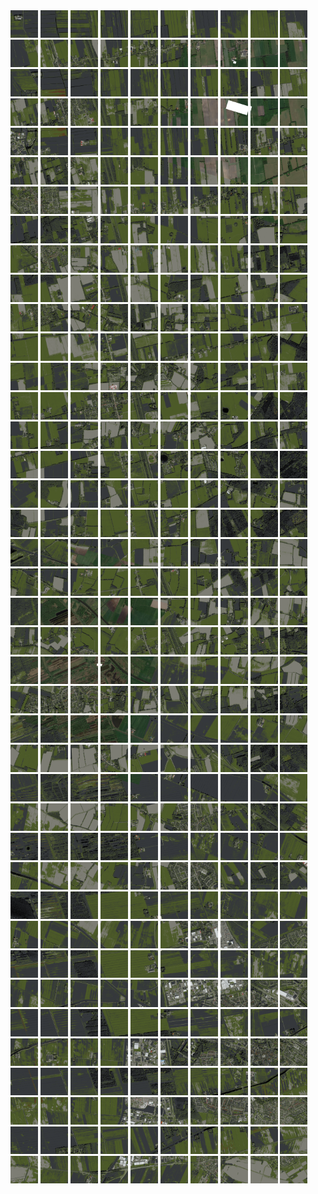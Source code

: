 <html>
<div>
<img src="https://github.com/HakkaTjakka/NL_TILE_MAP/blob/main/18/637/-1059/r.6370.-10590.png" height="44" width="44">
<img src="https://github.com/HakkaTjakka/NL_TILE_MAP/blob/main/18/637/-1059/r.6371.-10590.png" height="44" width="44">
<img src="https://github.com/HakkaTjakka/NL_TILE_MAP/blob/main/18/637/-1059/r.6372.-10590.png" height="44" width="44">
<img src="https://github.com/HakkaTjakka/NL_TILE_MAP/blob/main/18/637/-1059/r.6373.-10590.png" height="44" width="44">
<img src="https://github.com/HakkaTjakka/NL_TILE_MAP/blob/main/18/637/-1059/r.6374.-10590.png" height="44" width="44">
<img src="https://github.com/HakkaTjakka/NL_TILE_MAP/blob/main/18/637/-1059/r.6375.-10590.png" height="44" width="44">
<img src="https://github.com/HakkaTjakka/NL_TILE_MAP/blob/main/18/637/-1059/r.6376.-10590.png" height="44" width="44">
<img src="https://github.com/HakkaTjakka/NL_TILE_MAP/blob/main/18/637/-1059/r.6377.-10590.png" height="44" width="44">
<img src="https://github.com/HakkaTjakka/NL_TILE_MAP/blob/main/18/637/-1059/r.6378.-10590.png" height="44" width="44">
<img src="https://github.com/HakkaTjakka/NL_TILE_MAP/blob/main/18/637/-1059/r.6379.-10590.png" height="44" width="44">
<img src="https://github.com/HakkaTjakka/NL_TILE_MAP/blob/main/18/638/-1059/r.6380.-10590.png" height="44" width="44">
<img src="https://github.com/HakkaTjakka/NL_TILE_MAP/blob/main/18/638/-1059/r.6381.-10590.png" height="44" width="44">
<img src="https://github.com/HakkaTjakka/NL_TILE_MAP/blob/main/18/638/-1059/r.6382.-10590.png" height="44" width="44">
<img src="https://github.com/HakkaTjakka/NL_TILE_MAP/blob/main/18/638/-1059/r.6383.-10590.png" height="44" width="44">
<img src="https://github.com/HakkaTjakka/NL_TILE_MAP/blob/main/18/638/-1059/r.6384.-10590.png" height="44" width="44">
<img src="https://github.com/HakkaTjakka/NL_TILE_MAP/blob/main/18/638/-1059/r.6385.-10590.png" height="44" width="44">
<img src="https://github.com/HakkaTjakka/NL_TILE_MAP/blob/main/18/638/-1059/r.6386.-10590.png" height="44" width="44">
<img src="https://github.com/HakkaTjakka/NL_TILE_MAP/blob/main/18/638/-1059/r.6387.-10590.png" height="44" width="44">
<img src="https://github.com/HakkaTjakka/NL_TILE_MAP/blob/main/18/638/-1059/r.6388.-10590.png" height="44" width="44">
<img src="https://github.com/HakkaTjakka/NL_TILE_MAP/blob/main/18/638/-1059/r.6389.-10590.png" height="44" width="44">
<br>
<img src="https://github.com/HakkaTjakka/NL_TILE_MAP/blob/main/18/637/-1059/r.6370.-10589.png" height="44" width="44">
<img src="https://github.com/HakkaTjakka/NL_TILE_MAP/blob/main/18/637/-1059/r.6371.-10589.png" height="44" width="44">
<img src="https://github.com/HakkaTjakka/NL_TILE_MAP/blob/main/18/637/-1059/r.6372.-10589.png" height="44" width="44">
<img src="https://github.com/HakkaTjakka/NL_TILE_MAP/blob/main/18/637/-1059/r.6373.-10589.png" height="44" width="44">
<img src="https://github.com/HakkaTjakka/NL_TILE_MAP/blob/main/18/637/-1059/r.6374.-10589.png" height="44" width="44">
<img src="https://github.com/HakkaTjakka/NL_TILE_MAP/blob/main/18/637/-1059/r.6375.-10589.png" height="44" width="44">
<img src="https://github.com/HakkaTjakka/NL_TILE_MAP/blob/main/18/637/-1059/r.6376.-10589.png" height="44" width="44">
<img src="https://github.com/HakkaTjakka/NL_TILE_MAP/blob/main/18/637/-1059/r.6377.-10589.png" height="44" width="44">
<img src="https://github.com/HakkaTjakka/NL_TILE_MAP/blob/main/18/637/-1059/r.6378.-10589.png" height="44" width="44">
<img src="https://github.com/HakkaTjakka/NL_TILE_MAP/blob/main/18/637/-1059/r.6379.-10589.png" height="44" width="44">
<img src="https://github.com/HakkaTjakka/NL_TILE_MAP/blob/main/18/638/-1059/r.6380.-10589.png" height="44" width="44">
<img src="https://github.com/HakkaTjakka/NL_TILE_MAP/blob/main/18/638/-1059/r.6381.-10589.png" height="44" width="44">
<img src="https://github.com/HakkaTjakka/NL_TILE_MAP/blob/main/18/638/-1059/r.6382.-10589.png" height="44" width="44">
<img src="https://github.com/HakkaTjakka/NL_TILE_MAP/blob/main/18/638/-1059/r.6383.-10589.png" height="44" width="44">
<img src="https://github.com/HakkaTjakka/NL_TILE_MAP/blob/main/18/638/-1059/r.6384.-10589.png" height="44" width="44">
<img src="https://github.com/HakkaTjakka/NL_TILE_MAP/blob/main/18/638/-1059/r.6385.-10589.png" height="44" width="44">
<img src="https://github.com/HakkaTjakka/NL_TILE_MAP/blob/main/18/638/-1059/r.6386.-10589.png" height="44" width="44">
<img src="https://github.com/HakkaTjakka/NL_TILE_MAP/blob/main/18/638/-1059/r.6387.-10589.png" height="44" width="44">
<img src="https://github.com/HakkaTjakka/NL_TILE_MAP/blob/main/18/638/-1059/r.6388.-10589.png" height="44" width="44">
<img src="https://github.com/HakkaTjakka/NL_TILE_MAP/blob/main/18/638/-1059/r.6389.-10589.png" height="44" width="44">
<br>
<img src="https://github.com/HakkaTjakka/NL_TILE_MAP/blob/main/18/637/-1059/r.6370.-10588.png" height="44" width="44">
<img src="https://github.com/HakkaTjakka/NL_TILE_MAP/blob/main/18/637/-1059/r.6371.-10588.png" height="44" width="44">
<img src="https://github.com/HakkaTjakka/NL_TILE_MAP/blob/main/18/637/-1059/r.6372.-10588.png" height="44" width="44">
<img src="https://github.com/HakkaTjakka/NL_TILE_MAP/blob/main/18/637/-1059/r.6373.-10588.png" height="44" width="44">
<img src="https://github.com/HakkaTjakka/NL_TILE_MAP/blob/main/18/637/-1059/r.6374.-10588.png" height="44" width="44">
<img src="https://github.com/HakkaTjakka/NL_TILE_MAP/blob/main/18/637/-1059/r.6375.-10588.png" height="44" width="44">
<img src="https://github.com/HakkaTjakka/NL_TILE_MAP/blob/main/18/637/-1059/r.6376.-10588.png" height="44" width="44">
<img src="https://github.com/HakkaTjakka/NL_TILE_MAP/blob/main/18/637/-1059/r.6377.-10588.png" height="44" width="44">
<img src="https://github.com/HakkaTjakka/NL_TILE_MAP/blob/main/18/637/-1059/r.6378.-10588.png" height="44" width="44">
<img src="https://github.com/HakkaTjakka/NL_TILE_MAP/blob/main/18/637/-1059/r.6379.-10588.png" height="44" width="44">
<img src="https://github.com/HakkaTjakka/NL_TILE_MAP/blob/main/18/638/-1059/r.6380.-10588.png" height="44" width="44">
<img src="https://github.com/HakkaTjakka/NL_TILE_MAP/blob/main/18/638/-1059/r.6381.-10588.png" height="44" width="44">
<img src="https://github.com/HakkaTjakka/NL_TILE_MAP/blob/main/18/638/-1059/r.6382.-10588.png" height="44" width="44">
<img src="https://github.com/HakkaTjakka/NL_TILE_MAP/blob/main/18/638/-1059/r.6383.-10588.png" height="44" width="44">
<img src="https://github.com/HakkaTjakka/NL_TILE_MAP/blob/main/18/638/-1059/r.6384.-10588.png" height="44" width="44">
<img src="https://github.com/HakkaTjakka/NL_TILE_MAP/blob/main/18/638/-1059/r.6385.-10588.png" height="44" width="44">
<img src="https://github.com/HakkaTjakka/NL_TILE_MAP/blob/main/18/638/-1059/r.6386.-10588.png" height="44" width="44">
<img src="https://github.com/HakkaTjakka/NL_TILE_MAP/blob/main/18/638/-1059/r.6387.-10588.png" height="44" width="44">
<img src="https://github.com/HakkaTjakka/NL_TILE_MAP/blob/main/18/638/-1059/r.6388.-10588.png" height="44" width="44">
<img src="https://github.com/HakkaTjakka/NL_TILE_MAP/blob/main/18/638/-1059/r.6389.-10588.png" height="44" width="44">
<br>
<img src="https://github.com/HakkaTjakka/NL_TILE_MAP/blob/main/18/637/-1059/r.6370.-10587.png" height="44" width="44">
<img src="https://github.com/HakkaTjakka/NL_TILE_MAP/blob/main/18/637/-1059/r.6371.-10587.png" height="44" width="44">
<img src="https://github.com/HakkaTjakka/NL_TILE_MAP/blob/main/18/637/-1059/r.6372.-10587.png" height="44" width="44">
<img src="https://github.com/HakkaTjakka/NL_TILE_MAP/blob/main/18/637/-1059/r.6373.-10587.png" height="44" width="44">
<img src="https://github.com/HakkaTjakka/NL_TILE_MAP/blob/main/18/637/-1059/r.6374.-10587.png" height="44" width="44">
<img src="https://github.com/HakkaTjakka/NL_TILE_MAP/blob/main/18/637/-1059/r.6375.-10587.png" height="44" width="44">
<img src="https://github.com/HakkaTjakka/NL_TILE_MAP/blob/main/18/637/-1059/r.6376.-10587.png" height="44" width="44">
<img src="https://github.com/HakkaTjakka/NL_TILE_MAP/blob/main/18/637/-1059/r.6377.-10587.png" height="44" width="44">
<img src="https://github.com/HakkaTjakka/NL_TILE_MAP/blob/main/18/637/-1059/r.6378.-10587.png" height="44" width="44">
<img src="https://github.com/HakkaTjakka/NL_TILE_MAP/blob/main/18/637/-1059/r.6379.-10587.png" height="44" width="44">
<img src="https://github.com/HakkaTjakka/NL_TILE_MAP/blob/main/18/638/-1059/r.6380.-10587.png" height="44" width="44">
<img src="https://github.com/HakkaTjakka/NL_TILE_MAP/blob/main/18/638/-1059/r.6381.-10587.png" height="44" width="44">
<img src="https://github.com/HakkaTjakka/NL_TILE_MAP/blob/main/18/638/-1059/r.6382.-10587.png" height="44" width="44">
<img src="https://github.com/HakkaTjakka/NL_TILE_MAP/blob/main/18/638/-1059/r.6383.-10587.png" height="44" width="44">
<img src="https://github.com/HakkaTjakka/NL_TILE_MAP/blob/main/18/638/-1059/r.6384.-10587.png" height="44" width="44">
<img src="https://github.com/HakkaTjakka/NL_TILE_MAP/blob/main/18/638/-1059/r.6385.-10587.png" height="44" width="44">
<img src="https://github.com/HakkaTjakka/NL_TILE_MAP/blob/main/18/638/-1059/r.6386.-10587.png" height="44" width="44">
<img src="https://github.com/HakkaTjakka/NL_TILE_MAP/blob/main/18/638/-1059/r.6387.-10587.png" height="44" width="44">
<img src="https://github.com/HakkaTjakka/NL_TILE_MAP/blob/main/18/638/-1059/r.6388.-10587.png" height="44" width="44">
<img src="https://github.com/HakkaTjakka/NL_TILE_MAP/blob/main/18/638/-1059/r.6389.-10587.png" height="44" width="44">
<br>
<img src="https://github.com/HakkaTjakka/NL_TILE_MAP/blob/main/18/637/-1059/r.6370.-10586.png" height="44" width="44">
<img src="https://github.com/HakkaTjakka/NL_TILE_MAP/blob/main/18/637/-1059/r.6371.-10586.png" height="44" width="44">
<img src="https://github.com/HakkaTjakka/NL_TILE_MAP/blob/main/18/637/-1059/r.6372.-10586.png" height="44" width="44">
<img src="https://github.com/HakkaTjakka/NL_TILE_MAP/blob/main/18/637/-1059/r.6373.-10586.png" height="44" width="44">
<img src="https://github.com/HakkaTjakka/NL_TILE_MAP/blob/main/18/637/-1059/r.6374.-10586.png" height="44" width="44">
<img src="https://github.com/HakkaTjakka/NL_TILE_MAP/blob/main/18/637/-1059/r.6375.-10586.png" height="44" width="44">
<img src="https://github.com/HakkaTjakka/NL_TILE_MAP/blob/main/18/637/-1059/r.6376.-10586.png" height="44" width="44">
<img src="https://github.com/HakkaTjakka/NL_TILE_MAP/blob/main/18/637/-1059/r.6377.-10586.png" height="44" width="44">
<img src="https://github.com/HakkaTjakka/NL_TILE_MAP/blob/main/18/637/-1059/r.6378.-10586.png" height="44" width="44">
<img src="https://github.com/HakkaTjakka/NL_TILE_MAP/blob/main/18/637/-1059/r.6379.-10586.png" height="44" width="44">
<img src="https://github.com/HakkaTjakka/NL_TILE_MAP/blob/main/18/638/-1059/r.6380.-10586.png" height="44" width="44">
<img src="https://github.com/HakkaTjakka/NL_TILE_MAP/blob/main/18/638/-1059/r.6381.-10586.png" height="44" width="44">
<img src="https://github.com/HakkaTjakka/NL_TILE_MAP/blob/main/18/638/-1059/r.6382.-10586.png" height="44" width="44">
<img src="https://github.com/HakkaTjakka/NL_TILE_MAP/blob/main/18/638/-1059/r.6383.-10586.png" height="44" width="44">
<img src="https://github.com/HakkaTjakka/NL_TILE_MAP/blob/main/18/638/-1059/r.6384.-10586.png" height="44" width="44">
<img src="https://github.com/HakkaTjakka/NL_TILE_MAP/blob/main/18/638/-1059/r.6385.-10586.png" height="44" width="44">
<img src="https://github.com/HakkaTjakka/NL_TILE_MAP/blob/main/18/638/-1059/r.6386.-10586.png" height="44" width="44">
<img src="https://github.com/HakkaTjakka/NL_TILE_MAP/blob/main/18/638/-1059/r.6387.-10586.png" height="44" width="44">
<img src="https://github.com/HakkaTjakka/NL_TILE_MAP/blob/main/18/638/-1059/r.6388.-10586.png" height="44" width="44">
<img src="https://github.com/HakkaTjakka/NL_TILE_MAP/blob/main/18/638/-1059/r.6389.-10586.png" height="44" width="44">
<br>
<img src="https://github.com/HakkaTjakka/NL_TILE_MAP/blob/main/18/637/-1059/r.6370.-10585.png" height="44" width="44">
<img src="https://github.com/HakkaTjakka/NL_TILE_MAP/blob/main/18/637/-1059/r.6371.-10585.png" height="44" width="44">
<img src="https://github.com/HakkaTjakka/NL_TILE_MAP/blob/main/18/637/-1059/r.6372.-10585.png" height="44" width="44">
<img src="https://github.com/HakkaTjakka/NL_TILE_MAP/blob/main/18/637/-1059/r.6373.-10585.png" height="44" width="44">
<img src="https://github.com/HakkaTjakka/NL_TILE_MAP/blob/main/18/637/-1059/r.6374.-10585.png" height="44" width="44">
<img src="https://github.com/HakkaTjakka/NL_TILE_MAP/blob/main/18/637/-1059/r.6375.-10585.png" height="44" width="44">
<img src="https://github.com/HakkaTjakka/NL_TILE_MAP/blob/main/18/637/-1059/r.6376.-10585.png" height="44" width="44">
<img src="https://github.com/HakkaTjakka/NL_TILE_MAP/blob/main/18/637/-1059/r.6377.-10585.png" height="44" width="44">
<img src="https://github.com/HakkaTjakka/NL_TILE_MAP/blob/main/18/637/-1059/r.6378.-10585.png" height="44" width="44">
<img src="https://github.com/HakkaTjakka/NL_TILE_MAP/blob/main/18/637/-1059/r.6379.-10585.png" height="44" width="44">
<img src="https://github.com/HakkaTjakka/NL_TILE_MAP/blob/main/18/638/-1059/r.6380.-10585.png" height="44" width="44">
<img src="https://github.com/HakkaTjakka/NL_TILE_MAP/blob/main/18/638/-1059/r.6381.-10585.png" height="44" width="44">
<img src="https://github.com/HakkaTjakka/NL_TILE_MAP/blob/main/18/638/-1059/r.6382.-10585.png" height="44" width="44">
<img src="https://github.com/HakkaTjakka/NL_TILE_MAP/blob/main/18/638/-1059/r.6383.-10585.png" height="44" width="44">
<img src="https://github.com/HakkaTjakka/NL_TILE_MAP/blob/main/18/638/-1059/r.6384.-10585.png" height="44" width="44">
<img src="https://github.com/HakkaTjakka/NL_TILE_MAP/blob/main/18/638/-1059/r.6385.-10585.png" height="44" width="44">
<img src="https://github.com/HakkaTjakka/NL_TILE_MAP/blob/main/18/638/-1059/r.6386.-10585.png" height="44" width="44">
<img src="https://github.com/HakkaTjakka/NL_TILE_MAP/blob/main/18/638/-1059/r.6387.-10585.png" height="44" width="44">
<img src="https://github.com/HakkaTjakka/NL_TILE_MAP/blob/main/18/638/-1059/r.6388.-10585.png" height="44" width="44">
<img src="https://github.com/HakkaTjakka/NL_TILE_MAP/blob/main/18/638/-1059/r.6389.-10585.png" height="44" width="44">
<br>
<img src="https://github.com/HakkaTjakka/NL_TILE_MAP/blob/main/18/637/-1059/r.6370.-10584.png" height="44" width="44">
<img src="https://github.com/HakkaTjakka/NL_TILE_MAP/blob/main/18/637/-1059/r.6371.-10584.png" height="44" width="44">
<img src="https://github.com/HakkaTjakka/NL_TILE_MAP/blob/main/18/637/-1059/r.6372.-10584.png" height="44" width="44">
<img src="https://github.com/HakkaTjakka/NL_TILE_MAP/blob/main/18/637/-1059/r.6373.-10584.png" height="44" width="44">
<img src="https://github.com/HakkaTjakka/NL_TILE_MAP/blob/main/18/637/-1059/r.6374.-10584.png" height="44" width="44">
<img src="https://github.com/HakkaTjakka/NL_TILE_MAP/blob/main/18/637/-1059/r.6375.-10584.png" height="44" width="44">
<img src="https://github.com/HakkaTjakka/NL_TILE_MAP/blob/main/18/637/-1059/r.6376.-10584.png" height="44" width="44">
<img src="https://github.com/HakkaTjakka/NL_TILE_MAP/blob/main/18/637/-1059/r.6377.-10584.png" height="44" width="44">
<img src="https://github.com/HakkaTjakka/NL_TILE_MAP/blob/main/18/637/-1059/r.6378.-10584.png" height="44" width="44">
<img src="https://github.com/HakkaTjakka/NL_TILE_MAP/blob/main/18/637/-1059/r.6379.-10584.png" height="44" width="44">
<img src="https://github.com/HakkaTjakka/NL_TILE_MAP/blob/main/18/638/-1059/r.6380.-10584.png" height="44" width="44">
<img src="https://github.com/HakkaTjakka/NL_TILE_MAP/blob/main/18/638/-1059/r.6381.-10584.png" height="44" width="44">
<img src="https://github.com/HakkaTjakka/NL_TILE_MAP/blob/main/18/638/-1059/r.6382.-10584.png" height="44" width="44">
<img src="https://github.com/HakkaTjakka/NL_TILE_MAP/blob/main/18/638/-1059/r.6383.-10584.png" height="44" width="44">
<img src="https://github.com/HakkaTjakka/NL_TILE_MAP/blob/main/18/638/-1059/r.6384.-10584.png" height="44" width="44">
<img src="https://github.com/HakkaTjakka/NL_TILE_MAP/blob/main/18/638/-1059/r.6385.-10584.png" height="44" width="44">
<img src="https://github.com/HakkaTjakka/NL_TILE_MAP/blob/main/18/638/-1059/r.6386.-10584.png" height="44" width="44">
<img src="https://github.com/HakkaTjakka/NL_TILE_MAP/blob/main/18/638/-1059/r.6387.-10584.png" height="44" width="44">
<img src="https://github.com/HakkaTjakka/NL_TILE_MAP/blob/main/18/638/-1059/r.6388.-10584.png" height="44" width="44">
<img src="https://github.com/HakkaTjakka/NL_TILE_MAP/blob/main/18/638/-1059/r.6389.-10584.png" height="44" width="44">
<br>
<img src="https://github.com/HakkaTjakka/NL_TILE_MAP/blob/main/18/637/-1059/r.6370.-10583.png" height="44" width="44">
<img src="https://github.com/HakkaTjakka/NL_TILE_MAP/blob/main/18/637/-1059/r.6371.-10583.png" height="44" width="44">
<img src="https://github.com/HakkaTjakka/NL_TILE_MAP/blob/main/18/637/-1059/r.6372.-10583.png" height="44" width="44">
<img src="https://github.com/HakkaTjakka/NL_TILE_MAP/blob/main/18/637/-1059/r.6373.-10583.png" height="44" width="44">
<img src="https://github.com/HakkaTjakka/NL_TILE_MAP/blob/main/18/637/-1059/r.6374.-10583.png" height="44" width="44">
<img src="https://github.com/HakkaTjakka/NL_TILE_MAP/blob/main/18/637/-1059/r.6375.-10583.png" height="44" width="44">
<img src="https://github.com/HakkaTjakka/NL_TILE_MAP/blob/main/18/637/-1059/r.6376.-10583.png" height="44" width="44">
<img src="https://github.com/HakkaTjakka/NL_TILE_MAP/blob/main/18/637/-1059/r.6377.-10583.png" height="44" width="44">
<img src="https://github.com/HakkaTjakka/NL_TILE_MAP/blob/main/18/637/-1059/r.6378.-10583.png" height="44" width="44">
<img src="https://github.com/HakkaTjakka/NL_TILE_MAP/blob/main/18/637/-1059/r.6379.-10583.png" height="44" width="44">
<img src="https://github.com/HakkaTjakka/NL_TILE_MAP/blob/main/18/638/-1059/r.6380.-10583.png" height="44" width="44">
<img src="https://github.com/HakkaTjakka/NL_TILE_MAP/blob/main/18/638/-1059/r.6381.-10583.png" height="44" width="44">
<img src="https://github.com/HakkaTjakka/NL_TILE_MAP/blob/main/18/638/-1059/r.6382.-10583.png" height="44" width="44">
<img src="https://github.com/HakkaTjakka/NL_TILE_MAP/blob/main/18/638/-1059/r.6383.-10583.png" height="44" width="44">
<img src="https://github.com/HakkaTjakka/NL_TILE_MAP/blob/main/18/638/-1059/r.6384.-10583.png" height="44" width="44">
<img src="https://github.com/HakkaTjakka/NL_TILE_MAP/blob/main/18/638/-1059/r.6385.-10583.png" height="44" width="44">
<img src="https://github.com/HakkaTjakka/NL_TILE_MAP/blob/main/18/638/-1059/r.6386.-10583.png" height="44" width="44">
<img src="https://github.com/HakkaTjakka/NL_TILE_MAP/blob/main/18/638/-1059/r.6387.-10583.png" height="44" width="44">
<img src="https://github.com/HakkaTjakka/NL_TILE_MAP/blob/main/18/638/-1059/r.6388.-10583.png" height="44" width="44">
<img src="https://github.com/HakkaTjakka/NL_TILE_MAP/blob/main/18/638/-1059/r.6389.-10583.png" height="44" width="44">
<br>
<img src="https://github.com/HakkaTjakka/NL_TILE_MAP/blob/main/18/637/-1059/r.6370.-10582.png" height="44" width="44">
<img src="https://github.com/HakkaTjakka/NL_TILE_MAP/blob/main/18/637/-1059/r.6371.-10582.png" height="44" width="44">
<img src="https://github.com/HakkaTjakka/NL_TILE_MAP/blob/main/18/637/-1059/r.6372.-10582.png" height="44" width="44">
<img src="https://github.com/HakkaTjakka/NL_TILE_MAP/blob/main/18/637/-1059/r.6373.-10582.png" height="44" width="44">
<img src="https://github.com/HakkaTjakka/NL_TILE_MAP/blob/main/18/637/-1059/r.6374.-10582.png" height="44" width="44">
<img src="https://github.com/HakkaTjakka/NL_TILE_MAP/blob/main/18/637/-1059/r.6375.-10582.png" height="44" width="44">
<img src="https://github.com/HakkaTjakka/NL_TILE_MAP/blob/main/18/637/-1059/r.6376.-10582.png" height="44" width="44">
<img src="https://github.com/HakkaTjakka/NL_TILE_MAP/blob/main/18/637/-1059/r.6377.-10582.png" height="44" width="44">
<img src="https://github.com/HakkaTjakka/NL_TILE_MAP/blob/main/18/637/-1059/r.6378.-10582.png" height="44" width="44">
<img src="https://github.com/HakkaTjakka/NL_TILE_MAP/blob/main/18/637/-1059/r.6379.-10582.png" height="44" width="44">
<img src="https://github.com/HakkaTjakka/NL_TILE_MAP/blob/main/18/638/-1059/r.6380.-10582.png" height="44" width="44">
<img src="https://github.com/HakkaTjakka/NL_TILE_MAP/blob/main/18/638/-1059/r.6381.-10582.png" height="44" width="44">
<img src="https://github.com/HakkaTjakka/NL_TILE_MAP/blob/main/18/638/-1059/r.6382.-10582.png" height="44" width="44">
<img src="https://github.com/HakkaTjakka/NL_TILE_MAP/blob/main/18/638/-1059/r.6383.-10582.png" height="44" width="44">
<img src="https://github.com/HakkaTjakka/NL_TILE_MAP/blob/main/18/638/-1059/r.6384.-10582.png" height="44" width="44">
<img src="https://github.com/HakkaTjakka/NL_TILE_MAP/blob/main/18/638/-1059/r.6385.-10582.png" height="44" width="44">
<img src="https://github.com/HakkaTjakka/NL_TILE_MAP/blob/main/18/638/-1059/r.6386.-10582.png" height="44" width="44">
<img src="https://github.com/HakkaTjakka/NL_TILE_MAP/blob/main/18/638/-1059/r.6387.-10582.png" height="44" width="44">
<img src="https://github.com/HakkaTjakka/NL_TILE_MAP/blob/main/18/638/-1059/r.6388.-10582.png" height="44" width="44">
<img src="https://github.com/HakkaTjakka/NL_TILE_MAP/blob/main/18/638/-1059/r.6389.-10582.png" height="44" width="44">
<br>
<img src="https://github.com/HakkaTjakka/NL_TILE_MAP/blob/main/18/637/-1059/r.6370.-10581.png" height="44" width="44">
<img src="https://github.com/HakkaTjakka/NL_TILE_MAP/blob/main/18/637/-1059/r.6371.-10581.png" height="44" width="44">
<img src="https://github.com/HakkaTjakka/NL_TILE_MAP/blob/main/18/637/-1059/r.6372.-10581.png" height="44" width="44">
<img src="https://github.com/HakkaTjakka/NL_TILE_MAP/blob/main/18/637/-1059/r.6373.-10581.png" height="44" width="44">
<img src="https://github.com/HakkaTjakka/NL_TILE_MAP/blob/main/18/637/-1059/r.6374.-10581.png" height="44" width="44">
<img src="https://github.com/HakkaTjakka/NL_TILE_MAP/blob/main/18/637/-1059/r.6375.-10581.png" height="44" width="44">
<img src="https://github.com/HakkaTjakka/NL_TILE_MAP/blob/main/18/637/-1059/r.6376.-10581.png" height="44" width="44">
<img src="https://github.com/HakkaTjakka/NL_TILE_MAP/blob/main/18/637/-1059/r.6377.-10581.png" height="44" width="44">
<img src="https://github.com/HakkaTjakka/NL_TILE_MAP/blob/main/18/637/-1059/r.6378.-10581.png" height="44" width="44">
<img src="https://github.com/HakkaTjakka/NL_TILE_MAP/blob/main/18/637/-1059/r.6379.-10581.png" height="44" width="44">
<img src="https://github.com/HakkaTjakka/NL_TILE_MAP/blob/main/18/638/-1059/r.6380.-10581.png" height="44" width="44">
<img src="https://github.com/HakkaTjakka/NL_TILE_MAP/blob/main/18/638/-1059/r.6381.-10581.png" height="44" width="44">
<img src="https://github.com/HakkaTjakka/NL_TILE_MAP/blob/main/18/638/-1059/r.6382.-10581.png" height="44" width="44">
<img src="https://github.com/HakkaTjakka/NL_TILE_MAP/blob/main/18/638/-1059/r.6383.-10581.png" height="44" width="44">
<img src="https://github.com/HakkaTjakka/NL_TILE_MAP/blob/main/18/638/-1059/r.6384.-10581.png" height="44" width="44">
<img src="https://github.com/HakkaTjakka/NL_TILE_MAP/blob/main/18/638/-1059/r.6385.-10581.png" height="44" width="44">
<img src="https://github.com/HakkaTjakka/NL_TILE_MAP/blob/main/18/638/-1059/r.6386.-10581.png" height="44" width="44">
<img src="https://github.com/HakkaTjakka/NL_TILE_MAP/blob/main/18/638/-1059/r.6387.-10581.png" height="44" width="44">
<img src="https://github.com/HakkaTjakka/NL_TILE_MAP/blob/main/18/638/-1059/r.6388.-10581.png" height="44" width="44">
<img src="https://github.com/HakkaTjakka/NL_TILE_MAP/blob/main/18/638/-1059/r.6389.-10581.png" height="44" width="44">
<br>
<img src="https://github.com/HakkaTjakka/NL_TILE_MAP/blob/main/18/637/-1058/r.6370.-10580.png" height="44" width="44">
<img src="https://github.com/HakkaTjakka/NL_TILE_MAP/blob/main/18/637/-1058/r.6371.-10580.png" height="44" width="44">
<img src="https://github.com/HakkaTjakka/NL_TILE_MAP/blob/main/18/637/-1058/r.6372.-10580.png" height="44" width="44">
<img src="https://github.com/HakkaTjakka/NL_TILE_MAP/blob/main/18/637/-1058/r.6373.-10580.png" height="44" width="44">
<img src="https://github.com/HakkaTjakka/NL_TILE_MAP/blob/main/18/637/-1058/r.6374.-10580.png" height="44" width="44">
<img src="https://github.com/HakkaTjakka/NL_TILE_MAP/blob/main/18/637/-1058/r.6375.-10580.png" height="44" width="44">
<img src="https://github.com/HakkaTjakka/NL_TILE_MAP/blob/main/18/637/-1058/r.6376.-10580.png" height="44" width="44">
<img src="https://github.com/HakkaTjakka/NL_TILE_MAP/blob/main/18/637/-1058/r.6377.-10580.png" height="44" width="44">
<img src="https://github.com/HakkaTjakka/NL_TILE_MAP/blob/main/18/637/-1058/r.6378.-10580.png" height="44" width="44">
<img src="https://github.com/HakkaTjakka/NL_TILE_MAP/blob/main/18/637/-1058/r.6379.-10580.png" height="44" width="44">
<img src="https://github.com/HakkaTjakka/NL_TILE_MAP/blob/main/18/638/-1058/r.6380.-10580.png" height="44" width="44">
<img src="https://github.com/HakkaTjakka/NL_TILE_MAP/blob/main/18/638/-1058/r.6381.-10580.png" height="44" width="44">
<img src="https://github.com/HakkaTjakka/NL_TILE_MAP/blob/main/18/638/-1058/r.6382.-10580.png" height="44" width="44">
<img src="https://github.com/HakkaTjakka/NL_TILE_MAP/blob/main/18/638/-1058/r.6383.-10580.png" height="44" width="44">
<img src="https://github.com/HakkaTjakka/NL_TILE_MAP/blob/main/18/638/-1058/r.6384.-10580.png" height="44" width="44">
<img src="https://github.com/HakkaTjakka/NL_TILE_MAP/blob/main/18/638/-1058/r.6385.-10580.png" height="44" width="44">
<img src="https://github.com/HakkaTjakka/NL_TILE_MAP/blob/main/18/638/-1058/r.6386.-10580.png" height="44" width="44">
<img src="https://github.com/HakkaTjakka/NL_TILE_MAP/blob/main/18/638/-1058/r.6387.-10580.png" height="44" width="44">
<img src="https://github.com/HakkaTjakka/NL_TILE_MAP/blob/main/18/638/-1058/r.6388.-10580.png" height="44" width="44">
<img src="https://github.com/HakkaTjakka/NL_TILE_MAP/blob/main/18/638/-1058/r.6389.-10580.png" height="44" width="44">
<br>
<img src="https://github.com/HakkaTjakka/NL_TILE_MAP/blob/main/18/637/-1058/r.6370.-10579.png" height="44" width="44">
<img src="https://github.com/HakkaTjakka/NL_TILE_MAP/blob/main/18/637/-1058/r.6371.-10579.png" height="44" width="44">
<img src="https://github.com/HakkaTjakka/NL_TILE_MAP/blob/main/18/637/-1058/r.6372.-10579.png" height="44" width="44">
<img src="https://github.com/HakkaTjakka/NL_TILE_MAP/blob/main/18/637/-1058/r.6373.-10579.png" height="44" width="44">
<img src="https://github.com/HakkaTjakka/NL_TILE_MAP/blob/main/18/637/-1058/r.6374.-10579.png" height="44" width="44">
<img src="https://github.com/HakkaTjakka/NL_TILE_MAP/blob/main/18/637/-1058/r.6375.-10579.png" height="44" width="44">
<img src="https://github.com/HakkaTjakka/NL_TILE_MAP/blob/main/18/637/-1058/r.6376.-10579.png" height="44" width="44">
<img src="https://github.com/HakkaTjakka/NL_TILE_MAP/blob/main/18/637/-1058/r.6377.-10579.png" height="44" width="44">
<img src="https://github.com/HakkaTjakka/NL_TILE_MAP/blob/main/18/637/-1058/r.6378.-10579.png" height="44" width="44">
<img src="https://github.com/HakkaTjakka/NL_TILE_MAP/blob/main/18/637/-1058/r.6379.-10579.png" height="44" width="44">
<img src="https://github.com/HakkaTjakka/NL_TILE_MAP/blob/main/18/638/-1058/r.6380.-10579.png" height="44" width="44">
<img src="https://github.com/HakkaTjakka/NL_TILE_MAP/blob/main/18/638/-1058/r.6381.-10579.png" height="44" width="44">
<img src="https://github.com/HakkaTjakka/NL_TILE_MAP/blob/main/18/638/-1058/r.6382.-10579.png" height="44" width="44">
<img src="https://github.com/HakkaTjakka/NL_TILE_MAP/blob/main/18/638/-1058/r.6383.-10579.png" height="44" width="44">
<img src="https://github.com/HakkaTjakka/NL_TILE_MAP/blob/main/18/638/-1058/r.6384.-10579.png" height="44" width="44">
<img src="https://github.com/HakkaTjakka/NL_TILE_MAP/blob/main/18/638/-1058/r.6385.-10579.png" height="44" width="44">
<img src="https://github.com/HakkaTjakka/NL_TILE_MAP/blob/main/18/638/-1058/r.6386.-10579.png" height="44" width="44">
<img src="https://github.com/HakkaTjakka/NL_TILE_MAP/blob/main/18/638/-1058/r.6387.-10579.png" height="44" width="44">
<img src="https://github.com/HakkaTjakka/NL_TILE_MAP/blob/main/18/638/-1058/r.6388.-10579.png" height="44" width="44">
<img src="https://github.com/HakkaTjakka/NL_TILE_MAP/blob/main/18/638/-1058/r.6389.-10579.png" height="44" width="44">
<br>
<img src="https://github.com/HakkaTjakka/NL_TILE_MAP/blob/main/18/637/-1058/r.6370.-10578.png" height="44" width="44">
<img src="https://github.com/HakkaTjakka/NL_TILE_MAP/blob/main/18/637/-1058/r.6371.-10578.png" height="44" width="44">
<img src="https://github.com/HakkaTjakka/NL_TILE_MAP/blob/main/18/637/-1058/r.6372.-10578.png" height="44" width="44">
<img src="https://github.com/HakkaTjakka/NL_TILE_MAP/blob/main/18/637/-1058/r.6373.-10578.png" height="44" width="44">
<img src="https://github.com/HakkaTjakka/NL_TILE_MAP/blob/main/18/637/-1058/r.6374.-10578.png" height="44" width="44">
<img src="https://github.com/HakkaTjakka/NL_TILE_MAP/blob/main/18/637/-1058/r.6375.-10578.png" height="44" width="44">
<img src="https://github.com/HakkaTjakka/NL_TILE_MAP/blob/main/18/637/-1058/r.6376.-10578.png" height="44" width="44">
<img src="https://github.com/HakkaTjakka/NL_TILE_MAP/blob/main/18/637/-1058/r.6377.-10578.png" height="44" width="44">
<img src="https://github.com/HakkaTjakka/NL_TILE_MAP/blob/main/18/637/-1058/r.6378.-10578.png" height="44" width="44">
<img src="https://github.com/HakkaTjakka/NL_TILE_MAP/blob/main/18/637/-1058/r.6379.-10578.png" height="44" width="44">
<img src="https://github.com/HakkaTjakka/NL_TILE_MAP/blob/main/18/638/-1058/r.6380.-10578.png" height="44" width="44">
<img src="https://github.com/HakkaTjakka/NL_TILE_MAP/blob/main/18/638/-1058/r.6381.-10578.png" height="44" width="44">
<img src="https://github.com/HakkaTjakka/NL_TILE_MAP/blob/main/18/638/-1058/r.6382.-10578.png" height="44" width="44">
<img src="https://github.com/HakkaTjakka/NL_TILE_MAP/blob/main/18/638/-1058/r.6383.-10578.png" height="44" width="44">
<img src="https://github.com/HakkaTjakka/NL_TILE_MAP/blob/main/18/638/-1058/r.6384.-10578.png" height="44" width="44">
<img src="https://github.com/HakkaTjakka/NL_TILE_MAP/blob/main/18/638/-1058/r.6385.-10578.png" height="44" width="44">
<img src="https://github.com/HakkaTjakka/NL_TILE_MAP/blob/main/18/638/-1058/r.6386.-10578.png" height="44" width="44">
<img src="https://github.com/HakkaTjakka/NL_TILE_MAP/blob/main/18/638/-1058/r.6387.-10578.png" height="44" width="44">
<img src="https://github.com/HakkaTjakka/NL_TILE_MAP/blob/main/18/638/-1058/r.6388.-10578.png" height="44" width="44">
<img src="https://github.com/HakkaTjakka/NL_TILE_MAP/blob/main/18/638/-1058/r.6389.-10578.png" height="44" width="44">
<br>
<img src="https://github.com/HakkaTjakka/NL_TILE_MAP/blob/main/18/637/-1058/r.6370.-10577.png" height="44" width="44">
<img src="https://github.com/HakkaTjakka/NL_TILE_MAP/blob/main/18/637/-1058/r.6371.-10577.png" height="44" width="44">
<img src="https://github.com/HakkaTjakka/NL_TILE_MAP/blob/main/18/637/-1058/r.6372.-10577.png" height="44" width="44">
<img src="https://github.com/HakkaTjakka/NL_TILE_MAP/blob/main/18/637/-1058/r.6373.-10577.png" height="44" width="44">
<img src="https://github.com/HakkaTjakka/NL_TILE_MAP/blob/main/18/637/-1058/r.6374.-10577.png" height="44" width="44">
<img src="https://github.com/HakkaTjakka/NL_TILE_MAP/blob/main/18/637/-1058/r.6375.-10577.png" height="44" width="44">
<img src="https://github.com/HakkaTjakka/NL_TILE_MAP/blob/main/18/637/-1058/r.6376.-10577.png" height="44" width="44">
<img src="https://github.com/HakkaTjakka/NL_TILE_MAP/blob/main/18/637/-1058/r.6377.-10577.png" height="44" width="44">
<img src="https://github.com/HakkaTjakka/NL_TILE_MAP/blob/main/18/637/-1058/r.6378.-10577.png" height="44" width="44">
<img src="https://github.com/HakkaTjakka/NL_TILE_MAP/blob/main/18/637/-1058/r.6379.-10577.png" height="44" width="44">
<img src="https://github.com/HakkaTjakka/NL_TILE_MAP/blob/main/18/638/-1058/r.6380.-10577.png" height="44" width="44">
<img src="https://github.com/HakkaTjakka/NL_TILE_MAP/blob/main/18/638/-1058/r.6381.-10577.png" height="44" width="44">
<img src="https://github.com/HakkaTjakka/NL_TILE_MAP/blob/main/18/638/-1058/r.6382.-10577.png" height="44" width="44">
<img src="https://github.com/HakkaTjakka/NL_TILE_MAP/blob/main/18/638/-1058/r.6383.-10577.png" height="44" width="44">
<img src="https://github.com/HakkaTjakka/NL_TILE_MAP/blob/main/18/638/-1058/r.6384.-10577.png" height="44" width="44">
<img src="https://github.com/HakkaTjakka/NL_TILE_MAP/blob/main/18/638/-1058/r.6385.-10577.png" height="44" width="44">
<img src="https://github.com/HakkaTjakka/NL_TILE_MAP/blob/main/18/638/-1058/r.6386.-10577.png" height="44" width="44">
<img src="https://github.com/HakkaTjakka/NL_TILE_MAP/blob/main/18/638/-1058/r.6387.-10577.png" height="44" width="44">
<img src="https://github.com/HakkaTjakka/NL_TILE_MAP/blob/main/18/638/-1058/r.6388.-10577.png" height="44" width="44">
<img src="https://github.com/HakkaTjakka/NL_TILE_MAP/blob/main/18/638/-1058/r.6389.-10577.png" height="44" width="44">
<br>
<img src="https://github.com/HakkaTjakka/NL_TILE_MAP/blob/main/18/637/-1058/r.6370.-10576.png" height="44" width="44">
<img src="https://github.com/HakkaTjakka/NL_TILE_MAP/blob/main/18/637/-1058/r.6371.-10576.png" height="44" width="44">
<img src="https://github.com/HakkaTjakka/NL_TILE_MAP/blob/main/18/637/-1058/r.6372.-10576.png" height="44" width="44">
<img src="https://github.com/HakkaTjakka/NL_TILE_MAP/blob/main/18/637/-1058/r.6373.-10576.png" height="44" width="44">
<img src="https://github.com/HakkaTjakka/NL_TILE_MAP/blob/main/18/637/-1058/r.6374.-10576.png" height="44" width="44">
<img src="https://github.com/HakkaTjakka/NL_TILE_MAP/blob/main/18/637/-1058/r.6375.-10576.png" height="44" width="44">
<img src="https://github.com/HakkaTjakka/NL_TILE_MAP/blob/main/18/637/-1058/r.6376.-10576.png" height="44" width="44">
<img src="https://github.com/HakkaTjakka/NL_TILE_MAP/blob/main/18/637/-1058/r.6377.-10576.png" height="44" width="44">
<img src="https://github.com/HakkaTjakka/NL_TILE_MAP/blob/main/18/637/-1058/r.6378.-10576.png" height="44" width="44">
<img src="https://github.com/HakkaTjakka/NL_TILE_MAP/blob/main/18/637/-1058/r.6379.-10576.png" height="44" width="44">
<img src="https://github.com/HakkaTjakka/NL_TILE_MAP/blob/main/18/638/-1058/r.6380.-10576.png" height="44" width="44">
<img src="https://github.com/HakkaTjakka/NL_TILE_MAP/blob/main/18/638/-1058/r.6381.-10576.png" height="44" width="44">
<img src="https://github.com/HakkaTjakka/NL_TILE_MAP/blob/main/18/638/-1058/r.6382.-10576.png" height="44" width="44">
<img src="https://github.com/HakkaTjakka/NL_TILE_MAP/blob/main/18/638/-1058/r.6383.-10576.png" height="44" width="44">
<img src="https://github.com/HakkaTjakka/NL_TILE_MAP/blob/main/18/638/-1058/r.6384.-10576.png" height="44" width="44">
<img src="https://github.com/HakkaTjakka/NL_TILE_MAP/blob/main/18/638/-1058/r.6385.-10576.png" height="44" width="44">
<img src="https://github.com/HakkaTjakka/NL_TILE_MAP/blob/main/18/638/-1058/r.6386.-10576.png" height="44" width="44">
<img src="https://github.com/HakkaTjakka/NL_TILE_MAP/blob/main/18/638/-1058/r.6387.-10576.png" height="44" width="44">
<img src="https://github.com/HakkaTjakka/NL_TILE_MAP/blob/main/18/638/-1058/r.6388.-10576.png" height="44" width="44">
<img src="https://github.com/HakkaTjakka/NL_TILE_MAP/blob/main/18/638/-1058/r.6389.-10576.png" height="44" width="44">
<br>
<img src="https://github.com/HakkaTjakka/NL_TILE_MAP/blob/main/18/637/-1058/r.6370.-10575.png" height="44" width="44">
<img src="https://github.com/HakkaTjakka/NL_TILE_MAP/blob/main/18/637/-1058/r.6371.-10575.png" height="44" width="44">
<img src="https://github.com/HakkaTjakka/NL_TILE_MAP/blob/main/18/637/-1058/r.6372.-10575.png" height="44" width="44">
<img src="https://github.com/HakkaTjakka/NL_TILE_MAP/blob/main/18/637/-1058/r.6373.-10575.png" height="44" width="44">
<img src="https://github.com/HakkaTjakka/NL_TILE_MAP/blob/main/18/637/-1058/r.6374.-10575.png" height="44" width="44">
<img src="https://github.com/HakkaTjakka/NL_TILE_MAP/blob/main/18/637/-1058/r.6375.-10575.png" height="44" width="44">
<img src="https://github.com/HakkaTjakka/NL_TILE_MAP/blob/main/18/637/-1058/r.6376.-10575.png" height="44" width="44">
<img src="https://github.com/HakkaTjakka/NL_TILE_MAP/blob/main/18/637/-1058/r.6377.-10575.png" height="44" width="44">
<img src="https://github.com/HakkaTjakka/NL_TILE_MAP/blob/main/18/637/-1058/r.6378.-10575.png" height="44" width="44">
<img src="https://github.com/HakkaTjakka/NL_TILE_MAP/blob/main/18/637/-1058/r.6379.-10575.png" height="44" width="44">
<img src="https://github.com/HakkaTjakka/NL_TILE_MAP/blob/main/18/638/-1058/r.6380.-10575.png" height="44" width="44">
<img src="https://github.com/HakkaTjakka/NL_TILE_MAP/blob/main/18/638/-1058/r.6381.-10575.png" height="44" width="44">
<img src="https://github.com/HakkaTjakka/NL_TILE_MAP/blob/main/18/638/-1058/r.6382.-10575.png" height="44" width="44">
<img src="https://github.com/HakkaTjakka/NL_TILE_MAP/blob/main/18/638/-1058/r.6383.-10575.png" height="44" width="44">
<img src="https://github.com/HakkaTjakka/NL_TILE_MAP/blob/main/18/638/-1058/r.6384.-10575.png" height="44" width="44">
<img src="https://github.com/HakkaTjakka/NL_TILE_MAP/blob/main/18/638/-1058/r.6385.-10575.png" height="44" width="44">
<img src="https://github.com/HakkaTjakka/NL_TILE_MAP/blob/main/18/638/-1058/r.6386.-10575.png" height="44" width="44">
<img src="https://github.com/HakkaTjakka/NL_TILE_MAP/blob/main/18/638/-1058/r.6387.-10575.png" height="44" width="44">
<img src="https://github.com/HakkaTjakka/NL_TILE_MAP/blob/main/18/638/-1058/r.6388.-10575.png" height="44" width="44">
<img src="https://github.com/HakkaTjakka/NL_TILE_MAP/blob/main/18/638/-1058/r.6389.-10575.png" height="44" width="44">
<br>
<img src="https://github.com/HakkaTjakka/NL_TILE_MAP/blob/main/18/637/-1058/r.6370.-10574.png" height="44" width="44">
<img src="https://github.com/HakkaTjakka/NL_TILE_MAP/blob/main/18/637/-1058/r.6371.-10574.png" height="44" width="44">
<img src="https://github.com/HakkaTjakka/NL_TILE_MAP/blob/main/18/637/-1058/r.6372.-10574.png" height="44" width="44">
<img src="https://github.com/HakkaTjakka/NL_TILE_MAP/blob/main/18/637/-1058/r.6373.-10574.png" height="44" width="44">
<img src="https://github.com/HakkaTjakka/NL_TILE_MAP/blob/main/18/637/-1058/r.6374.-10574.png" height="44" width="44">
<img src="https://github.com/HakkaTjakka/NL_TILE_MAP/blob/main/18/637/-1058/r.6375.-10574.png" height="44" width="44">
<img src="https://github.com/HakkaTjakka/NL_TILE_MAP/blob/main/18/637/-1058/r.6376.-10574.png" height="44" width="44">
<img src="https://github.com/HakkaTjakka/NL_TILE_MAP/blob/main/18/637/-1058/r.6377.-10574.png" height="44" width="44">
<img src="https://github.com/HakkaTjakka/NL_TILE_MAP/blob/main/18/637/-1058/r.6378.-10574.png" height="44" width="44">
<img src="https://github.com/HakkaTjakka/NL_TILE_MAP/blob/main/18/637/-1058/r.6379.-10574.png" height="44" width="44">
<img src="https://github.com/HakkaTjakka/NL_TILE_MAP/blob/main/18/638/-1058/r.6380.-10574.png" height="44" width="44">
<img src="https://github.com/HakkaTjakka/NL_TILE_MAP/blob/main/18/638/-1058/r.6381.-10574.png" height="44" width="44">
<img src="https://github.com/HakkaTjakka/NL_TILE_MAP/blob/main/18/638/-1058/r.6382.-10574.png" height="44" width="44">
<img src="https://github.com/HakkaTjakka/NL_TILE_MAP/blob/main/18/638/-1058/r.6383.-10574.png" height="44" width="44">
<img src="https://github.com/HakkaTjakka/NL_TILE_MAP/blob/main/18/638/-1058/r.6384.-10574.png" height="44" width="44">
<img src="https://github.com/HakkaTjakka/NL_TILE_MAP/blob/main/18/638/-1058/r.6385.-10574.png" height="44" width="44">
<img src="https://github.com/HakkaTjakka/NL_TILE_MAP/blob/main/18/638/-1058/r.6386.-10574.png" height="44" width="44">
<img src="https://github.com/HakkaTjakka/NL_TILE_MAP/blob/main/18/638/-1058/r.6387.-10574.png" height="44" width="44">
<img src="https://github.com/HakkaTjakka/NL_TILE_MAP/blob/main/18/638/-1058/r.6388.-10574.png" height="44" width="44">
<img src="https://github.com/HakkaTjakka/NL_TILE_MAP/blob/main/18/638/-1058/r.6389.-10574.png" height="44" width="44">
<br>
<img src="https://github.com/HakkaTjakka/NL_TILE_MAP/blob/main/18/637/-1058/r.6370.-10573.png" height="44" width="44">
<img src="https://github.com/HakkaTjakka/NL_TILE_MAP/blob/main/18/637/-1058/r.6371.-10573.png" height="44" width="44">
<img src="https://github.com/HakkaTjakka/NL_TILE_MAP/blob/main/18/637/-1058/r.6372.-10573.png" height="44" width="44">
<img src="https://github.com/HakkaTjakka/NL_TILE_MAP/blob/main/18/637/-1058/r.6373.-10573.png" height="44" width="44">
<img src="https://github.com/HakkaTjakka/NL_TILE_MAP/blob/main/18/637/-1058/r.6374.-10573.png" height="44" width="44">
<img src="https://github.com/HakkaTjakka/NL_TILE_MAP/blob/main/18/637/-1058/r.6375.-10573.png" height="44" width="44">
<img src="https://github.com/HakkaTjakka/NL_TILE_MAP/blob/main/18/637/-1058/r.6376.-10573.png" height="44" width="44">
<img src="https://github.com/HakkaTjakka/NL_TILE_MAP/blob/main/18/637/-1058/r.6377.-10573.png" height="44" width="44">
<img src="https://github.com/HakkaTjakka/NL_TILE_MAP/blob/main/18/637/-1058/r.6378.-10573.png" height="44" width="44">
<img src="https://github.com/HakkaTjakka/NL_TILE_MAP/blob/main/18/637/-1058/r.6379.-10573.png" height="44" width="44">
<img src="https://github.com/HakkaTjakka/NL_TILE_MAP/blob/main/18/638/-1058/r.6380.-10573.png" height="44" width="44">
<img src="https://github.com/HakkaTjakka/NL_TILE_MAP/blob/main/18/638/-1058/r.6381.-10573.png" height="44" width="44">
<img src="https://github.com/HakkaTjakka/NL_TILE_MAP/blob/main/18/638/-1058/r.6382.-10573.png" height="44" width="44">
<img src="https://github.com/HakkaTjakka/NL_TILE_MAP/blob/main/18/638/-1058/r.6383.-10573.png" height="44" width="44">
<img src="https://github.com/HakkaTjakka/NL_TILE_MAP/blob/main/18/638/-1058/r.6384.-10573.png" height="44" width="44">
<img src="https://github.com/HakkaTjakka/NL_TILE_MAP/blob/main/18/638/-1058/r.6385.-10573.png" height="44" width="44">
<img src="https://github.com/HakkaTjakka/NL_TILE_MAP/blob/main/18/638/-1058/r.6386.-10573.png" height="44" width="44">
<img src="https://github.com/HakkaTjakka/NL_TILE_MAP/blob/main/18/638/-1058/r.6387.-10573.png" height="44" width="44">
<img src="https://github.com/HakkaTjakka/NL_TILE_MAP/blob/main/18/638/-1058/r.6388.-10573.png" height="44" width="44">
<img src="https://github.com/HakkaTjakka/NL_TILE_MAP/blob/main/18/638/-1058/r.6389.-10573.png" height="44" width="44">
<br>
<img src="https://github.com/HakkaTjakka/NL_TILE_MAP/blob/main/18/637/-1058/r.6370.-10572.png" height="44" width="44">
<img src="https://github.com/HakkaTjakka/NL_TILE_MAP/blob/main/18/637/-1058/r.6371.-10572.png" height="44" width="44">
<img src="https://github.com/HakkaTjakka/NL_TILE_MAP/blob/main/18/637/-1058/r.6372.-10572.png" height="44" width="44">
<img src="https://github.com/HakkaTjakka/NL_TILE_MAP/blob/main/18/637/-1058/r.6373.-10572.png" height="44" width="44">
<img src="https://github.com/HakkaTjakka/NL_TILE_MAP/blob/main/18/637/-1058/r.6374.-10572.png" height="44" width="44">
<img src="https://github.com/HakkaTjakka/NL_TILE_MAP/blob/main/18/637/-1058/r.6375.-10572.png" height="44" width="44">
<img src="https://github.com/HakkaTjakka/NL_TILE_MAP/blob/main/18/637/-1058/r.6376.-10572.png" height="44" width="44">
<img src="https://github.com/HakkaTjakka/NL_TILE_MAP/blob/main/18/637/-1058/r.6377.-10572.png" height="44" width="44">
<img src="https://github.com/HakkaTjakka/NL_TILE_MAP/blob/main/18/637/-1058/r.6378.-10572.png" height="44" width="44">
<img src="https://github.com/HakkaTjakka/NL_TILE_MAP/blob/main/18/637/-1058/r.6379.-10572.png" height="44" width="44">
<img src="https://github.com/HakkaTjakka/NL_TILE_MAP/blob/main/18/638/-1058/r.6380.-10572.png" height="44" width="44">
<img src="https://github.com/HakkaTjakka/NL_TILE_MAP/blob/main/18/638/-1058/r.6381.-10572.png" height="44" width="44">
<img src="https://github.com/HakkaTjakka/NL_TILE_MAP/blob/main/18/638/-1058/r.6382.-10572.png" height="44" width="44">
<img src="https://github.com/HakkaTjakka/NL_TILE_MAP/blob/main/18/638/-1058/r.6383.-10572.png" height="44" width="44">
<img src="https://github.com/HakkaTjakka/NL_TILE_MAP/blob/main/18/638/-1058/r.6384.-10572.png" height="44" width="44">
<img src="https://github.com/HakkaTjakka/NL_TILE_MAP/blob/main/18/638/-1058/r.6385.-10572.png" height="44" width="44">
<img src="https://github.com/HakkaTjakka/NL_TILE_MAP/blob/main/18/638/-1058/r.6386.-10572.png" height="44" width="44">
<img src="https://github.com/HakkaTjakka/NL_TILE_MAP/blob/main/18/638/-1058/r.6387.-10572.png" height="44" width="44">
<img src="https://github.com/HakkaTjakka/NL_TILE_MAP/blob/main/18/638/-1058/r.6388.-10572.png" height="44" width="44">
<img src="https://github.com/HakkaTjakka/NL_TILE_MAP/blob/main/18/638/-1058/r.6389.-10572.png" height="44" width="44">
<br>
<img src="https://github.com/HakkaTjakka/NL_TILE_MAP/blob/main/18/637/-1058/r.6370.-10571.png" height="44" width="44">
<img src="https://github.com/HakkaTjakka/NL_TILE_MAP/blob/main/18/637/-1058/r.6371.-10571.png" height="44" width="44">
<img src="https://github.com/HakkaTjakka/NL_TILE_MAP/blob/main/18/637/-1058/r.6372.-10571.png" height="44" width="44">
<img src="https://github.com/HakkaTjakka/NL_TILE_MAP/blob/main/18/637/-1058/r.6373.-10571.png" height="44" width="44">
<img src="https://github.com/HakkaTjakka/NL_TILE_MAP/blob/main/18/637/-1058/r.6374.-10571.png" height="44" width="44">
<img src="https://github.com/HakkaTjakka/NL_TILE_MAP/blob/main/18/637/-1058/r.6375.-10571.png" height="44" width="44">
<img src="https://github.com/HakkaTjakka/NL_TILE_MAP/blob/main/18/637/-1058/r.6376.-10571.png" height="44" width="44">
<img src="https://github.com/HakkaTjakka/NL_TILE_MAP/blob/main/18/637/-1058/r.6377.-10571.png" height="44" width="44">
<img src="https://github.com/HakkaTjakka/NL_TILE_MAP/blob/main/18/637/-1058/r.6378.-10571.png" height="44" width="44">
<img src="https://github.com/HakkaTjakka/NL_TILE_MAP/blob/main/18/637/-1058/r.6379.-10571.png" height="44" width="44">
<img src="https://github.com/HakkaTjakka/NL_TILE_MAP/blob/main/18/638/-1058/r.6380.-10571.png" height="44" width="44">
<img src="https://github.com/HakkaTjakka/NL_TILE_MAP/blob/main/18/638/-1058/r.6381.-10571.png" height="44" width="44">
<img src="https://github.com/HakkaTjakka/NL_TILE_MAP/blob/main/18/638/-1058/r.6382.-10571.png" height="44" width="44">
<img src="https://github.com/HakkaTjakka/NL_TILE_MAP/blob/main/18/638/-1058/r.6383.-10571.png" height="44" width="44">
<img src="https://github.com/HakkaTjakka/NL_TILE_MAP/blob/main/18/638/-1058/r.6384.-10571.png" height="44" width="44">
<img src="https://github.com/HakkaTjakka/NL_TILE_MAP/blob/main/18/638/-1058/r.6385.-10571.png" height="44" width="44">
<img src="https://github.com/HakkaTjakka/NL_TILE_MAP/blob/main/18/638/-1058/r.6386.-10571.png" height="44" width="44">
<img src="https://github.com/HakkaTjakka/NL_TILE_MAP/blob/main/18/638/-1058/r.6387.-10571.png" height="44" width="44">
<img src="https://github.com/HakkaTjakka/NL_TILE_MAP/blob/main/18/638/-1058/r.6388.-10571.png" height="44" width="44">
<img src="https://github.com/HakkaTjakka/NL_TILE_MAP/blob/main/18/638/-1058/r.6389.-10571.png" height="44" width="44">
<br>
</div>
</html>
